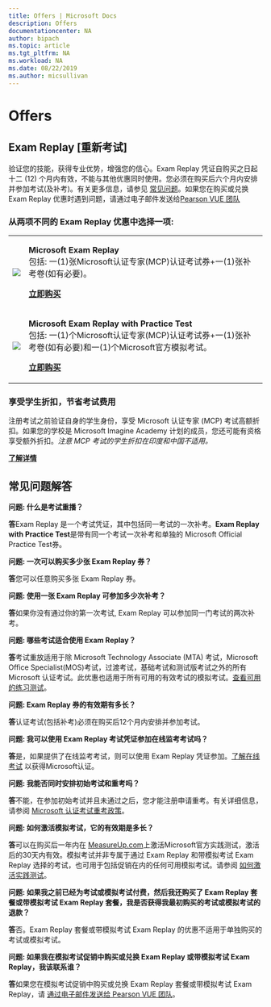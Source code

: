 ```yaml
---
title: Offers | Microsoft Docs
description: Offers 
documentationcenter: NA 
author: bipach
ms.topic: article
ms.tgt_pltfrm: NA
ms.workload: NA
ms.date: 08/22/2019
ms.author: micsullivan
---
```

# Offers

## Exam Replay [重新考试]

验证您的技能，获得专业优势，增强您的信心。Exam Replay 凭证自购买之日起十二 (12) 个月内有效，不能与其他优惠同时使用。您必须在购买后六个月内安排并参加考试(及补考)。有关更多信息，请参见 [常见问题](#frequently-asked-questions)。如果您在购买或兑换 Exam Replay 优惠时遇到问题，请通过电子邮件发送给[Pearson VUE 团队](mailto:mindhub@pearson.com)

### 从两项不同的 Exam Replay 优惠中选择一项: 

<div>
    <table border="0">
        <tr>
            <td>
                <img src="images/exam-replay-thumbnail.png">
            </td>
            <td>                
                <p><strong>Microsoft Exam Replay</strong><br/>包括: 一(1)张Microsoft认证专家(MCP)认证考试券+一(1)张补考卷(如有必要)。</p>
                <p><a href="https://us.mindhub.com/p/Microsoft-Exam-Replay?utm_source=msftmarketing&utm_medium=msft_offers&utm_campaign=ExamReplayFY20&utm_term=ERFY20&utm_content=weblink3"><strong>立即购买</strong></a></p>
            </td>
        </tr>
        <tr>
            <td>
                <img src="images/exam-replay-with-practice-test-thumbnail.png">
            </td>
            <td>
               <p> <strong>Microsoft Exam Replay with Practice Test</strong> <br/>包括: 一(1)个Microsoft认证专家(MCP)认证考试券+一(1)张补考卷(如有必要)和一(1)个Microsoft官方模拟考试。</p>
               <p><a href="https://us.mindhub.com/p/Microsoft-Exam-Replay-PT?utm_source=msftmarketing&utm_medium=msft_offers&utm_campaign=ExamReplayFY20&utm_term=ERFY20&utm_content=weblink"><strong>立即购买</strong></a></p>
            </td>
        </tr>
    </table>
</div>


### 享受学生折扣，节省考试费用
注册考试之前验证自身的学生身份，享受 Microsoft 认证专家 (MCP) 考试高额折扣。如果您的学校是 Microsoft Imagine Academy 计划的成员，您还可能有资格享受额外折扣。*注意 MCP 考试的学生折扣在印度和中国不适用。*

[**了解详情**](/learn/certifications/certification-exam-policies)

## 常见问题解答

**问题: 什么是考试重播？**

**答**Exam Replay 是一个考试凭证，其中包括同一考试的一次补考。**Exam Replay with Practice Test**是带有同一个考试一次补考和单独的 Microsoft Official Practice Test券。

**问题: 一次可以购买多少张 Exam Replay 券？**

**答**您可以任意购买多张 Exam Replay 券。

**问题: 使用一张 Exam Replay 可参加多少次补考？**

**答**如果你没有通过你的第一次考试, Exam Replay 可以参加同一门考试的两次补考。

**问题: 哪些考试适合使用 Exam Replay？**

**答**考试重放适用于除 Microsoft Technology Associate (MTA) 考试，Microsoft Office Specialist(MOS)考试，过渡考试，基础考试和测试版考试之外的所有 Microsoft 认证考试。此优惠也适用于所有可用的有效考试的模拟考试。[查看可用的练习测试](https://us.mindhub.com/microsoft-practice-tests)。

**问题: Exam Replay 券的有效期有多长？**

**答**认证考试(包括补考)必须在购买后12个月内安排并参加考试。

**问题: 我可以使用 Exam Replay 考试凭证参加在线监考考试吗？**

**答**是，如果提供了在线监考考试，则可以使用 Exam Replay 凭证参加。[了解在线考试](/learn/certifications/online-exams) 以获得Microsoft认证。

**问题: 我能否同时安排初始考试和重考吗？**

**答**不能，在参加初始考试并且未通过之后，您才能注册申请重考。有关详细信息，请参阅 [Microsoft 认证考试重考政策](/learn/certifications/certification-exam-policies#exam-retake-policy)。

**问题: 如何激活模拟考试，它的有效期是多长？**

**答**可以在购买后一年内在 [MeasureUp.com](https://www.measureup.com/)上激活Microsoft官方实践测试，激活后的30天内有效。模拟考试并非专属于通过 Exam Replay 和带模拟考试 Exam Replay 选择的考试，也可用于包括促销在内的任何可用模拟考试。请参阅 [如何激活实践测试](https://home.pearsonvue.com/microsoft/practicetests)。

**问题: 如果我之前已经为考试或模拟考试付费，然后我还购买了 Exam Replay 套餐或带模拟考试 Exam Replay 套餐，我是否获得我最初购买的考试或模拟考试的退款？**

**答**否。Exam Replay 套餐或带模拟考试 Exam Replay 的优惠不适用于单独购买的考试或模拟考试。

**问题: 如果我在模拟考试促销中购买或兑换 Exam Replay 或带模拟考试 Exam Replay，我该联系谁？**

**答**如果您在模拟考试促销中购买或兑换 Exam Replay 套餐或带模拟考试 Exam Replay，请 [通过电子邮件发送给 Pearson VUE 团队](mailto:mindhub@pearson.com)。



